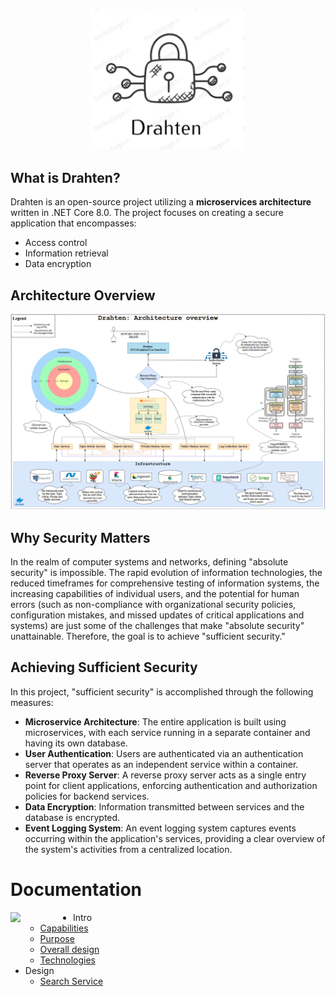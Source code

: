 <p align="center">
    <img src="https://raw.githubusercontent.com/JivkoSp/Drahten/master/Assets/logo.PNG" alt="Logo" width="250">
</p>

## What is Drahten?

Drahten is an open-source project utilizing a **microservices architecture** written in .NET Core 8.0. The project focuses on creating a secure application that encompasses:
- Access control
- Information retrieval
- Data encryption

## Architecture Overview

![Architecture Overview](https://raw.githubusercontent.com/JivkoSp/Drahten/master/Assets/ArchitectureOverview.PNG)

## Why Security Matters

In the realm of computer systems and networks, defining "absolute security" is impossible. The rapid evolution of information technologies, the reduced timeframes for comprehensive testing of information systems, the increasing capabilities of individual users, and the potential for human errors (such as non-compliance with organizational security policies, configuration mistakes, and missed updates of critical applications and systems) are just some of the challenges that make "absolute security" unattainable. Therefore, the goal is to achieve "sufficient security."

## Achieving Sufficient Security

In this project, "sufficient security" is accomplished through the following measures:

- **Microservice Architecture**: The entire application is built using microservices, with each service running in a separate container and having its own database.
- **User Authentication**: Users are authenticated via an authentication server that operates as an independent service within a container.
- **Reverse Proxy Server**: A reverse proxy server acts as a single entry point for client applications, enforcing authentication and authorization policies for backend services.
- **Data Encryption**: Information transmitted between services and the database is encrypted.
- **Event Logging System**: An event logging system captures events occurring within the application's services, providing a clear overview of the system's activities from a centralized location.

# Documentation 

 <img align="left" src="https://media.giphy.com/media/dtx5w2AEddGtULI9v4/giphy.gif" width="100">

<ul>
  <li>Intro
    <ul>
      <li><a href="Docs/intro-capabilities.md">Capabilities</a></li>
      <li><a href="Docs/intro-purpose.md">Purpose</a></li>
      <li><a href="Docs/intro-design.md">Overall design</a></li>
      <li><a href="Docs/intro-technologies.md">Technologies</a></li>
    </ul>
  </li>
  <li>Design
    <ul>
      <li><a href="Docs/intro-technologies.md">Search Service</a></li>
    </ul>
  </li>
</ul>
 
 

